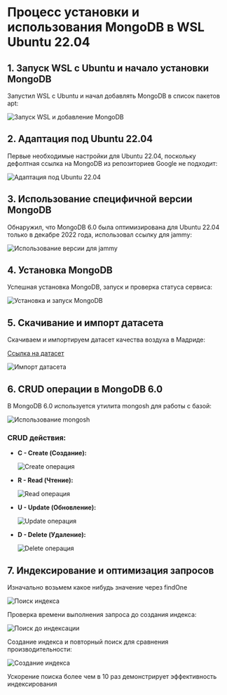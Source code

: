 # Процесс установки и использования MongoDB в WSL Ubuntu 22.04

## 1. Запуск WSL с Ubuntu и начало установки MongoDB

Запустил WSL с Ubuntu и начал добавлять MongoDB в список пакетов apt:

![Запуск WSL и добавление MongoDB](image.png)

## 2. Адаптация под Ubuntu 22.04

Первые необходимые настройки для Ubuntu 22.04, поскольку дефолтная ссылка на MongoDB из репозиториев Google не подходит:

![Адаптация под Ubuntu 22.04](image-1.png)

## 3. Использование специфичной версии MongoDB

Обнаружил, что MongoDB 6.0 была оптимизирована для Ubuntu 22.04 только в декабре 2022 года, использовал ссылку для jammy:

![Использование версии для jammy](image-2.png)

## 4. Установка MongoDB

Успешная установка MongoDB, запуск и проверка статуса сервиса:

![Установка и запуск MongoDB](image-3.png)

## 5. Скачивание и импорт датасета

Скачиваем и импортируем датасет качества воздуха в Мадриде:

[Ссылка на датасет](https://www.kaggle.com/datasets/decide-soluciones/air-quality-madrid?resource=download)

![Импорт датасета](image-4.png)

## 6. CRUD операции в MongoDB 6.0

В MongoDB 6.0 используется утилита mongosh для работы с базой:

![Использование mongosh](image-5.png)

### CRUD действия:

- **C - Create (Создание):**

  ![Create операция](image-7.png)

- **R - Read (Чтение):**

  ![Read операция](image-8.png)

- **U - Update (Обновление):**

  ![Update операция](image-9.png)

- **D - Delete (Удаление):**

  ![Delete операция](image-10.png)

## 7. Индексирование и оптимизация запросов

Изначально возьмем какое нибудь значение через findOne

![Поиск индекса](image-12.png)

Проверка времени выполнения запроса до создания индекса:

![Поиск до индексации](image-11.png)

Создание индекса и повторный поиск для сравнения производительности:

![Создание индекса](image-13.png)

Ускорение поиска более чем в 10 раз демонстрирует эффективность индексирования
